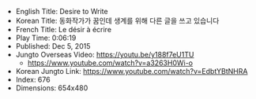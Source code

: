 * English Title: Desire to Write
* Korean Title: 동화작가가 꿈인데 생계를 위해 다른 글을 쓰고 있습니다
* French Title: Le désir à écrire
* Play Time: 0:06:19
* Published: Dec 5, 2015
* Jungto Overseas Video: https://youtu.be/y188f7eU1TU
  * https://www.youtube.com/watch?v=a3263H0Wi-o 
* Korean Jungto Link: https://www.youtube.com/watch?v=EdbtYBtNHRA
* Index: 676
* Dimensions: 654x480
